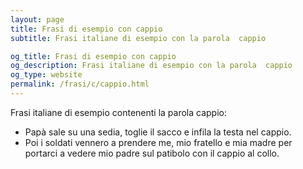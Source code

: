 ```yaml
---
layout: page
title: Frasi di esempio con cappio 
subtitle: Frasi italiane di esempio con la parola  cappio

og_title: Frasi di esempio con cappio 
og_description: Frasi italiane di esempio con la parola  cappio
og_type: website
permalink: /frasi/c/cappio.html
---
```


Frasi italiane di esempio contenenti la parola cappio:


- Papà sale su una sedia, toglie il sacco e infila la testa nel cappio.
- Poi i soldati vennero a prendere me, mio fratello e mia madre per portarci a vedere mio padre sul patibolo con il cappio al collo.
